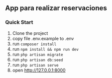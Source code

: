 ## App para realizar reservaciones

### Quick Start

1. Clone the project 
2. copy file .env.example to .env
4. run `composer install`
5. run `npm install && npm run dev`
6. run `php artisan migrate`
7. run `php artisan db:seed`
8. run `php artisan serve`
9. open http://127.0.0.1:8000




